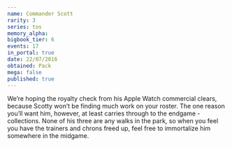 ```yaml
---
name: Commander Scott
rarity: 3
series: tos
memory_alpha:
bigbook_tier: 6
events: 17
in_portal: true
date: 22/07/2016
obtained: Pack
mega: false
published: true
---
```


We’re hoping the royalty check from his Apple Watch commercial clears, because Scotty won’t be finding much work on your roster. The one reason you’ll want him, however, at least carries through to the endgame - collections. None of his three are any walks in the park, so when you feel you have the trainers and chrons freed up, feel free to immortalize him somewhere in the midgame.

